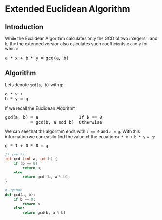 # Extended Euclidean Algorithm
## Introduction
While the Euclidean Algorithm calculates only the GCD of two integers `a` and `b`, the the extended version also calculates such coefficients `x` and `y` for which:
<pre>a * x + b * y = gcd(a, b)</pre>
## Algorithm
Lets denote `gcd(a, b)` with `g`: <pre>a * x + b * y = g</pre>
If we recall the Euclidean Algorithm, 
<pre>
gcd(a, b) = a                If b == 0
          = gcd(b, a mod b)  Otherwise
</pre>
We can see that the algorithm ends with `b == 0` and `a = g`. With this information we can easily find the value of the equation:<bre>`a * x + b * y = g`:
<pre>g * 1 + 0 * 0 = g</pre>
```c++
/* c++ */
int gcd (int a, int b) {
    if (b == 0)
        return a;
    else
        return gcd (b, a % b);
}
```
```py
# Python
def gcd(a, b):
    if b == 0:
        return a
    else:
        return gcd(b, a % b)
```
